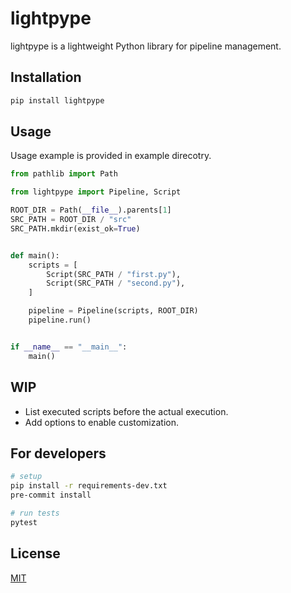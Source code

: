 # lightpype

lightpype is a lightweight Python library for pipeline management.

## Installation

```bash
pip install lightpype
```

## Usage

Usage example is provided in example direcotry.

```python
from pathlib import Path

from lightpype import Pipeline, Script

ROOT_DIR = Path(__file__).parents[1]
SRC_PATH = ROOT_DIR / "src"
SRC_PATH.mkdir(exist_ok=True)


def main():
    scripts = [
        Script(SRC_PATH / "first.py"),
        Script(SRC_PATH / "second.py"),
    ]

    pipeline = Pipeline(scripts, ROOT_DIR)
    pipeline.run()


if __name__ == "__main__":
    main()
```

## WIP

- List executed scripts before the actual execution.
- Add options to enable customization.

## For developers

```bash
# setup
pip install -r requirements-dev.txt
pre-commit install

# run tests
pytest
```

## License

[MIT](https://choosealicense.com/licenses/mit/)
